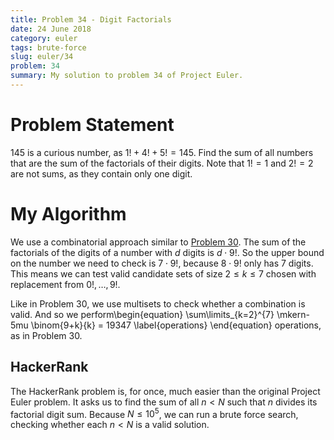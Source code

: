 ```yaml
---
title: Problem 34 - Digit Factorials
date: 24 June 2018
category: euler
tags: brute-force
slug: euler/34
problem: 34
summary: My solution to problem 34 of Project Euler.
---
```


# Problem Statement

145 is a curious number, as $1! + 4! + 5! = 145$.
Find the sum of all numbers that are the sum of the factorials of their digits.
Note that $1! = 1$ and $2! = 2$ are not sums, as they contain only one digit.

# My Algorithm

We use a combinatorial approach similar to [Problem 30](../30/).
The sum of the factorials of the digits of a number with $d$ digits is $d\cdot9!$.
So the upper bound on the number we need to check is $7\cdot9!$, because $8\cdot9!$ only has 7 digits.
This means we can test valid candidate sets of size $2 \le k \le 7$ chosen with replacement from $0!,\ldots,9!$.

Like in Problem 30, we use multisets to check whether a combination is valid.
And so we perform\begin{equation}
	\sum\limits_{k=2}^{7} \mkern-5mu \binom{9+k}{k} = 19347
	\label{operations}
\end{equation}
operations, as in Problem 30.

## HackerRank

The HackerRank problem is, for once, much easier than the original Project Euler problem.
It asks us to find the sum of all $n < N$ such that $n$ divides its factorial digit sum.
Because $N \le 10^5$, we can run a brute force search, checking whether each $n < N$ is a valid solution.